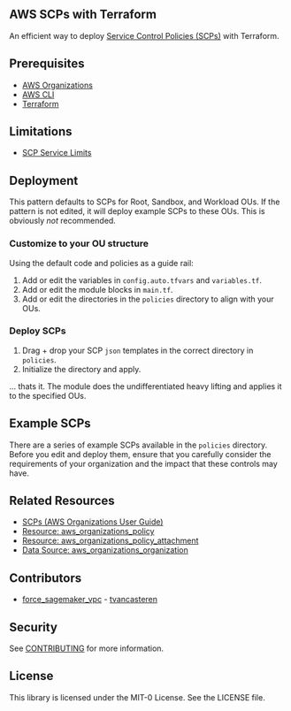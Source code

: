 ## AWS SCPs with Terraform

An efficient way to deploy [Service Control Policies (SCPs)](https://docs.aws.amazon.com/organizations/latest/userguide/orgs_manage_policies_scps.html) with Terraform.

## Prerequisites

- [AWS Organizations](https://docs.aws.amazon.com/organizations/latest/userguide/orgs_introduction.html)
- [AWS CLI](https://docs.aws.amazon.com/cli/latest/userguide/getting-started-install.html)
- [Terraform](https://learn.hashicorp.com/tutorials/terraform/install-cli)

## Limitations

- [SCP Service Limits](https://docs.aws.amazon.com/organizations/latest/userguide/orgs_reference_limits.html) 

## Deployment
This pattern defaults to SCPs for Root, Sandbox, and Workload OUs. If the pattern is not edited, it will deploy example SCPs to these OUs. This is obviously *not* recommended. 

### Customize to your OU structure
Using the default code and policies as a guide rail: 
1. Add or edit the variables in `config.auto.tfvars` and `variables.tf`.
2. Add or edit the module blocks in `main.tf`.
3. Add or edit the directories in the `policies` directory to align with your OUs.

### Deploy SCPs
1. Drag + drop your SCP `json` templates in the correct directory in `policies`. 
2. Initialize the directory and apply. 

... thats it. The module does the undifferentiated heavy lifting and applies it to the specified OUs. 

## Example SCPs

There are a series of example SCPs available in the `policies` directory. Before you edit and deploy them, ensure that you carefully consider the requirements of your organization and the impact that these controls may have. 

## Related Resources

- [SCPs (AWS Organizations User Guide)](https://docs.aws.amazon.com/organizations/latest/userguide/orgs_manage_policies_scps.html)
- [Resource: aws_organizations_policy](https://registry.terraform.io/providers/hashicorp/aws/latest/docs/resources/organizations_policy)
- [Resource: aws_organizations_policy_attachment](https://registry.terraform.io/providers/hashicorp/aws/latest/docs/resources/organizations_policy_attachment)
- [Data Source: aws_organizations_organization](https://registry.terraform.io/providers/hashicorp/aws/latest/docs/data-sources/organizations_organization)

## Contributors
- [force_sagemaker_vpc](./policies/scp_examples/force_sagemaker_vpc.json) - [tvancasteren](https://github.com/tvancasteren)

## Security

See [CONTRIBUTING](CONTRIBUTING.md#security-issue-notifications) for more information.

## License

This library is licensed under the MIT-0 License. See the LICENSE file.

